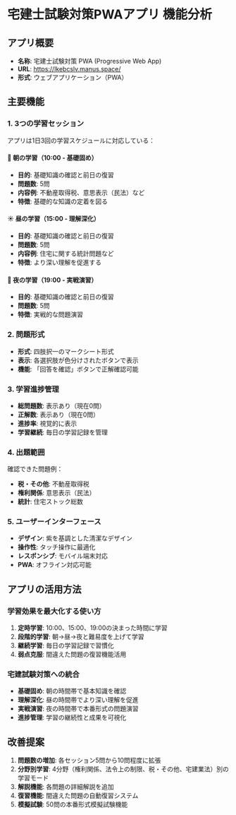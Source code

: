 # 宅建士試験対策PWAアプリ 機能分析

## アプリ概要
- **名称**: 宅建士試験対策 PWA (Progressive Web App)
- **URL**: https://lkebcslv.manus.space/
- **形式**: ウェブアプリケーション（PWA）

## 主要機能

### 1. 3つの学習セッション
アプリは1日3回の学習スケジュールに対応している：

#### 🌅 朝の学習（10:00 - 基礎固め）
- **目的**: 基礎知識の確認と前日の復習
- **問題数**: 5問
- **内容例**: 不動産取得税、意思表示（民法）など
- **特徴**: 基礎的な知識の定着を図る

#### ☀️ 昼の学習（15:00 - 理解深化）
- **目的**: 基礎知識の確認と前日の復習
- **問題数**: 5問
- **内容例**: 住宅に関する統計問題など
- **特徴**: より深い理解を促進する

#### 🌙 夜の学習（19:00 - 実戦演習）
- **目的**: 基礎知識の確認と前日の復習
- **問題数**: 5問
- **特徴**: 実戦的な問題演習

### 2. 問題形式
- **形式**: 四肢択一のマークシート形式
- **表示**: 各選択肢が色分けされたボタンで表示
- **機能**: 「回答を確認」ボタンで正解確認可能

### 3. 学習進捗管理
- **総問題数**: 表示あり（現在0問）
- **正解数**: 表示あり（現在0問）
- **進捗率**: 視覚的に表示
- **学習継続**: 毎日の学習記録を管理

### 4. 出題範囲
確認できた問題例：
- **税・その他**: 不動産取得税
- **権利関係**: 意思表示（民法）
- **統計**: 住宅ストック総数

### 5. ユーザーインターフェース
- **デザイン**: 紫を基調とした清潔なデザイン
- **操作性**: タッチ操作に最適化
- **レスポンシブ**: モバイル端末対応
- **PWA**: オフライン対応可能

## アプリの活用方法

### 学習効果を最大化する使い方
1. **定時学習**: 10:00、15:00、19:00の決まった時間に学習
2. **段階的学習**: 朝→昼→夜と難易度を上げて学習
3. **継続学習**: 毎日の学習記録で習慣化
4. **弱点克服**: 間違えた問題の復習機能活用

### 宅建試験対策への統合
- **基礎固め**: 朝の時間帯で基本知識を確認
- **理解深化**: 昼の時間帯でより深い理解を促進
- **実戦演習**: 夜の時間帯で本番形式の問題演習
- **進捗管理**: 学習の継続性と成果を可視化

## 改善提案
1. **問題数の増加**: 各セッション5問から10問程度に拡張
2. **分野別学習**: 4分野（権利関係、法令上の制限、税・その他、宅建業法）別の学習モード
3. **解説機能**: 各問題の詳細解説を追加
4. **復習機能**: 間違えた問題の自動復習システム
5. **模擬試験**: 50問の本番形式模擬試験機能

